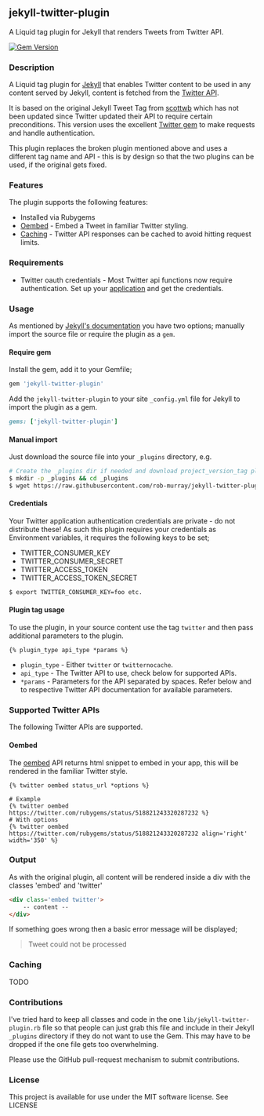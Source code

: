 ## jekyll-twitter-plugin

A Liquid tag plugin for Jekyll that renders Tweets from Twitter API.

[![Gem Version](https://badge.fury.io/rb/jekyll-twitter-plugin.svg)](http://badge.fury.io/rb/jekyll-twitter-plugin)


### Description

A Liquid tag plugin for [Jekyll](http://jekyllrb.com/) that enables Twitter content to be used in any content served by Jekyll, content is fetched from the [Twitter API](https://dev.twitter.com/home).

It is based on the original Jekyll Tweet Tag from [scottwb](https://github.com/scottwb/jekyll-tweet-tag) which has not been updated since Twitter updated their API to require certain preconditions. This version uses the excellent [Twitter gem](https://github.com/sferik/twitter) to make requests and handle authentication.

This plugin replaces the broken plugin mentioned above and uses a different tag name and API - this is by design so that the two plugins can be used, if the original gets fixed.


### Features

The plugin supports the following features:

* Installed via Rubygems
* [Oembed](#oembed) - Embed a Tweet in familiar Twitter styling.
* [Caching](#caching) - Twitter API responses can be cached to avoid hitting request limits.


### Requirements

* Twitter oauth credentials - Most Twitter api functions now require authentication. Set up your [application](https://dev.twitter.com/apps/new) and get the credentials.


### Usage

As mentioned by [Jekyll's documentation](http://jekyllrb.com/docs/plugins/#installing-a-plugin) you have two options; manually import the source file or require the plugin as a `gem`.

#### Require gem

Install the gem, add it to your Gemfile;

```ruby
gem 'jekyll-twitter-plugin'
```

Add the `jekyll-twitter-plugin` to your site `_config.yml` file for Jekyll to import the plugin as a gem.

```ruby
gems: ['jekyll-twitter-plugin']
```

#### Manual import

Just download the source file into your `_plugins` directory, e.g.

```bash
# Create the _plugins dir if needed and download project_version_tag plugin
$ mkdir -p _plugins && cd _plugins
$ wget https://raw.githubusercontent.com/rob-murray/jekyll-twitter-plugin/master/lib/jekyll-twitter-plugin.rb
```

#### Credentials

Your Twitter application authentication credentials are private - do not distribute these! As such this plugin requires your credentials as Environment variables, it requires the following keys to be set;

* TWITTER_CONSUMER_KEY
* TWITTER_CONSUMER_SECRET
* TWITTER_ACCESS_TOKEN
* TWITTER_ACCESS_TOKEN_SECRET

```bash
$ export TWITTER_CONSUMER_KEY=foo etc.
```

#### Plugin tag usage

To use the plugin, in your source content use the tag `twitter` and then pass additional parameters to the plugin.

```liquid
{% plugin_type api_type *params %}
```

* `plugin_type` - Either `twitter` or `twitternocache`.
* `api_type` - The Twitter API to use, check below for supported APIs.
* `*params` - Parameters for the API separated by spaces. Refer below and to respective Twitter API documentation for available parameters.

### Supported Twitter APIs

The following Twitter APIs are supported.

#### Oembed

The [oembed](https://dev.twitter.com/rest/reference/get/statuses/oembed) API returns html snippet to embed in your app, this will be rendered in the familiar Twitter style.

```liquid
{% twitter oembed status_url *options %}

# Example
{% twitter oembed https://twitter.com/rubygems/status/518821243320287232 %}
# With options
{% twitter oembed https://twitter.com/rubygems/status/518821243320287232 align='right' width='350' %}
```

### Output

As with the original plugin, all content will be rendered inside a div with the classes 'embed' and 'twitter' 

```html
<div class='embed twitter'>
    -- content --
</div>
```

If something goes wrong then a basic error message will be displayed;

> Tweet could not be processed


### Caching

TODO


### Contributions

I've tried hard to keep all classes and code in the one `lib/jekyll-twitter-plugin.rb` file so that people can just grab this file and include in their Jekyll `_plugins` directory if they do not want to use the Gem. This may have to be dropped if the one file gets too overwhelming.

Please use the GitHub pull-request mechanism to submit contributions.

### License

This project is available for use under the MIT software license.
See LICENSE
